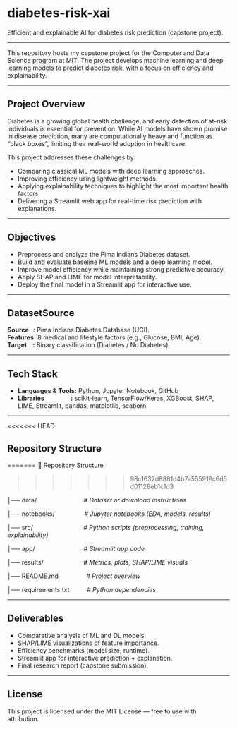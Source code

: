 # diabetes-risk-xai

Efficient and explainable AI for diabetes risk prediction (capstone project).

---

This repository hosts my capstone project for the Computer and Data Science
program at MIT.
The project develops machine learning and deep learning models to predict
diabetes risk, with a focus on efficiency and explainability.

---

## Project Overview

Diabetes is a growing global health challenge, and early detection of at-risk
individuals is essential for prevention. While AI models have shown promise in
disease prediction, many are computationally heavy and function as “black
boxes”, limiting their real-world adoption in healthcare.

This project addresses these challenges by:

- Comparing classical ML models with deep learning approaches.
- Improving efficiency using lightweight methods.
- Applying explainability techniques to highlight the most important health
  factors.
- Delivering a Streamlit web app for real-time risk prediction with
  explanations.

---

## Objectives

- Preprocess and analyze the Pima Indians Diabetes dataset.
- Build and evaluate baseline ML models and a deep learning model.
- Improve model efficiency while maintaining strong predictive accuracy.
- Apply SHAP and LIME for model interpretability.
- Deploy the final model in a Streamlit app for interactive use.

---

## DatasetSource

**Source&nbsp;&nbsp;&nbsp;:** Pima Indians Diabetes Database (UCI).  
**Features:** 8 medical and lifestyle factors (e.g., Glucose, BMI, Age).  
**Target&nbsp;&nbsp;&nbsp;&nbsp;:** Binary classification (Diabetes / No
Diabetes).

---

## Tech Stack

- **Languages & Tools:** Python, Jupyter Notebook, GitHub
- **Libraries&nbsp;&nbsp;&nbsp;&nbsp;&nbsp;&nbsp;&nbsp;&nbsp;&nbsp;&nbsp;
  &nbsp;&nbsp;&nbsp;&nbsp;&nbsp;&nbsp;&nbsp;:** scikit-learn, TensorFlow/Keras,
  XGBoost, SHAP, LIME, Streamlit, pandas, matplotlib, seaborn

---

<<<<<<< HEAD
## Repository Structure
=======
📂 Repository Structure
>>>>>>> 98c1632d8881d4b7a555919c6d5d01128eb1c1d3

│── data/&nbsp;&nbsp;&nbsp;&nbsp;&nbsp;&nbsp;&nbsp;&nbsp;&nbsp;&nbsp;&nbsp;
&nbsp;&nbsp;&nbsp;&nbsp;&nbsp;&nbsp;&nbsp;&nbsp;&nbsp;&nbsp;&nbsp;&nbsp;&nbsp;
&nbsp;_# Dataset or download instructions_

│── notebooks/&nbsp;&nbsp;&nbsp;&nbsp;&nbsp;&nbsp;&nbsp;&nbsp;&nbsp;&nbsp;
&nbsp;&nbsp;&nbsp;&nbsp;&nbsp;&nbsp;_# Jupyter notebooks (EDA, models,
results)_

│── src/&nbsp;&nbsp;&nbsp;&nbsp;&nbsp;&nbsp;&nbsp;&nbsp;&nbsp;&nbsp;&nbsp;
&nbsp;&nbsp;&nbsp;&nbsp;&nbsp;&nbsp;&nbsp;&nbsp;&nbsp;&nbsp;&nbsp;&nbsp;&nbsp;
&nbsp;&nbsp;&nbsp;_# Python scripts (preprocessing, training,
explainability)_

│── app/&nbsp;&nbsp;&nbsp;&nbsp;&nbsp;&nbsp;&nbsp;&nbsp;&nbsp;&nbsp;&nbsp;
&nbsp;&nbsp;&nbsp;&nbsp;&nbsp;&nbsp;&nbsp;&nbsp;&nbsp;&nbsp;&nbsp;&nbsp;&nbsp;
&nbsp;&nbsp;_# Streamlit app code_

│── results/&nbsp;&nbsp;&nbsp;&nbsp;&nbsp;&nbsp;&nbsp;&nbsp;&nbsp;&nbsp;&nbsp;
&nbsp;&nbsp;&nbsp;&nbsp;&nbsp;&nbsp;&nbsp;&nbsp;&nbsp;&nbsp;&nbsp;_# Metrics,
plots, SHAP/LIME visuals_

│── README.md&nbsp;&nbsp;&nbsp;&nbsp;&nbsp;&nbsp;&nbsp;&nbsp;&nbsp;&nbsp;&nbsp;
&nbsp;&nbsp;&nbsp;&nbsp;_# Project overview_

│── requirements.txt&nbsp;&nbsp;&nbsp;&nbsp;&nbsp;&nbsp;&nbsp;&nbsp;&nbsp;
_# Python dependencies_

---

## Deliverables

- Comparative analysis of ML and DL models.
- SHAP/LIME visualizations of feature importance.
- Efficiency benchmarks (model size, runtime).
- Streamlit app for interactive prediction + explanation.
- Final research report (capstone submission).

---

## License

This project is licensed under the MIT License — free to use with attribution.
